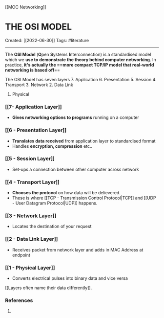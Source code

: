 [[MOC Networking]]

# THE OSI MODEL
Created:  [[2022-06-30]]
Tags: #literature 

---
The **OSI Model** (**O**pen **S**ystems **I**nterconnection) is a standardised model which we **use to demonstrate the theory behind computer networking**. In practice, **it's actually the ==more compact TCP/IP model that real-world networking is based off**==


The OSI Model has seven layers
7. Application
6. Presentation
5. Session
4. Transport
3. Network
2. Data Link
1.  Physical 


### [[7- Application Layer]] 
- **Gives networking options to programs** running on a computer


### [[6 - Presentation Layer]]
- **Translates data received** from application layer to standardised format 
- Handles **encryption, compression** etc..


### [[5 - Session Layer]]
- Set-ups a connection between other computer across network


### [[4 - Transport Layer]]
- **Chooses the protoco**l on how data will be delievered. 
- These is where [[TCP - Transmission Control Protocol|TCP]] and [[UDP - User Datagram Protocol|UDP]] happens.


### [[3 - Network Layer]]
- Locates the destination of your request


### [[2 - Data Link Layer]]
- Receives packet from network layer and adds in MAC Address at endpoint


### [[1 - Physical Layer]]
- Converts electrical pulses into binary data and vice versa






[[Layers often name their data differently]].







### References
1. 
